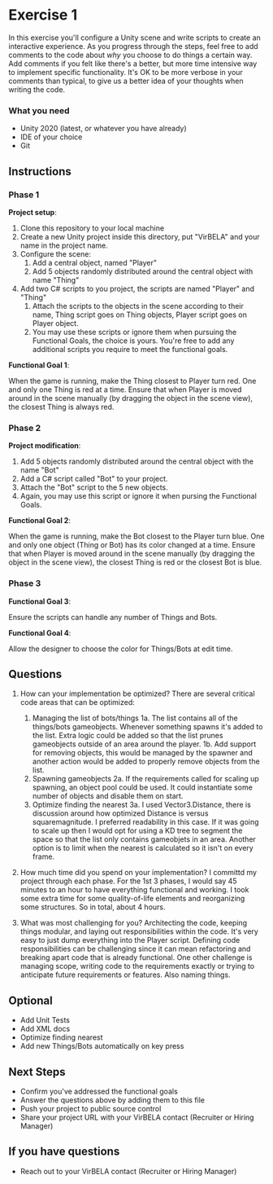 # Exercise 1 #

In this exercise you'll configure a Unity scene and write scripts to create an interactive experience. As you progress through the steps, feel free to add comments to the code about *why* you choose to do things a certain way. Add comments if you felt like there's a better, but more time intensive way to implement specific functionality. It's OK to be more verbose in your comments than typical, to give us a better idea of your thoughts when writing the code.

### What you need ###

* Unity 2020 (latest, or whatever you have already)
* IDE of your choice
* Git

## Instructions ##

### Phase 1 ###

**Project setup**:

 1. Clone this repository to your local machine
 1. Create a new Unity project inside this directory, put "VirBELA" and your name in the project name.
 1. Configure the scene:
     1. Add a central object, named "Player"
     1. Add 5 objects randomly distributed around the central object with name "Thing"
 1. Add two C# scripts to you project, the scripts are named "Player" and "Thing"
     1. Attach the scripts to the objects in the scene according to their name, Thing script goes on Thing objects, Player script goes on Player object.
     1. You may use these scripts or ignore them when pursuing the Functional Goals, the choice is yours. You're free to add any additional scripts you require to meet the functional goals.

**Functional Goal 1**:

When the game is running, make the Thing closest to Player turn red. One and only one Thing is red at a time. Ensure that when Player is moved around in the scene manually (by dragging the object in the scene view), the closest Thing is always red.

### Phase 2 ###

**Project modification**:

 1. Add 5 objects randomly distributed around the central object with the name "Bot"
 1. Add a C# script called "Bot" to your project.
 1. Attach the "Bot" script to the 5 new objects.
 1. Again, you may use this script or ignore it when pursing the Functional Goals.

**Functional Goal 2**:

When the game is running, make the Bot closest to the Player turn blue. One and only one object (Thing or Bot) has its color changed at a time. Ensure that when Player is moved around in the scene manually (by dragging the object in the scene view), the closest Thing is red or the closest Bot is blue.

### Phase 3 ###

**Functional Goal 3**:

Ensure the scripts can handle any number of Things and Bots.

**Functional Goal 4**:

Allow the designer to choose the color for Things/Bots at edit time.

## Questions ##

 1. How can your implementation be optimized?
    There are several critical code areas that can be optimized:
    1. Managing the list of bots/things
        1a. The list contains all of the things/bots gameobjects. Whenever something spawns it's added to the list. Extra logic could be added so that the list prunes gameobjects outside of an area around the player.
        1b. Add support for removing objects, this would be managed by the spawner and another action would be added to properly remove objects from the list. 
    2. Spawning gameobjects
        2a. If the requirements called for scaling up spawning, an object pool could be used. It could instantiate some number of objects and disable them on start.
    3. Optimize finding the nearest
        3a. I used Vector3.Distance, there is discussion around how optimized Distance is versus squaremagnitude. I preferred readability in this case. If it was going to scale up then I would opt for using a KD tree to segment the space so that the list only contains gameobjets in an area. Another option is to limit when the nearest is calculated so it isn't on every frame.

 1. How much time did you spend on your implementation?
    I committd my project through each phase. For the 1st 3 phases, I would say 45 minutes to an hour to have everything functional and working. I took some extra time for some quality-of-life elements and reorganizing some structures. So in total, about 4 hours.  

 1. What was most challenging for you?
    Architecting the code, keeping things modular, and laying out responsibilities within the code. It's very easy to just dump everything into the Player script. Defining code responsibilities can be challenging since it can mean refactoring and breaking apart code that is already functional. One other challenge is managing scope, writing code to the requirements exactly or trying to anticipate future requirements or features. Also naming things.



## Optional ##

* Add Unit Tests
* Add XML docs
* Optimize finding nearest
* Add new Things/Bots automatically on key press

## Next Steps ##

* Confirm you've addressed the functional goals
* Answer the questions above by adding them to this file
* Push your project to public source control
* Share your project URL with your VirBELA contact (Recruiter or Hiring Manager)

## If you have questions ##

* Reach out to your VirBELA contact (Recruiter or Hiring Manager)
